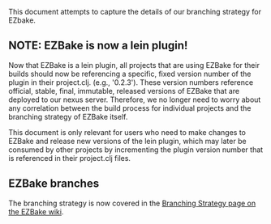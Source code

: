 This document attempts to capture the details of our branching strategy
for EZbake.

## NOTE: EZBake is now a lein plugin!

Now that EZBake is a lein plugin, all projects that are
using EZBake for their builds should now be referencing a specific,
fixed version number of the plugin in their project.clj.  (e.g., '0.2.3').
These version numbers reference official, stable, final, immutable, released
versions of EZBake that are deployed to our nexus server.  Therefore,
we no longer need to worry about any correlation between the build process
for individual projects and the branching strategy of EZBake itself.

This document is only relevant for users who need to make changes to EZBake
and release new versions of the lein plugin, which may later be consumed
by other projects by incrementing the plugin version number that is
referenced in their project.clj files.

## EZBake branches

The branching strategy is now covered in the
[Branching Strategy page on the EZBake wiki](https://github.com/puppetlabs/ezbake/wiki/Branching-Strategy).
